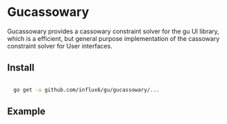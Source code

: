 # Gucassowary
 Gucassowary provides a cassowary constraint solver for the gu UI library,
 which is a efficient, but general purpose implementation of the cassowary
 constraint solver for User interfaces.

## Install

  ```bash

    go get -u github.com/influx6/gu/gucassowary/...

  ```

## Example

